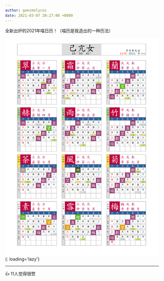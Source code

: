 ```yaml
---
author: geezmolycos
date: 2021-03-07 20:27:00 +0800
---
```


全新出炉的2021年喵日历！（喵历是我造出的一种历法）

![](/assets/images/qq-zone/2021-03-07-calendar.png){: loading='lazy'}

---
👍 11人觉得很赞
